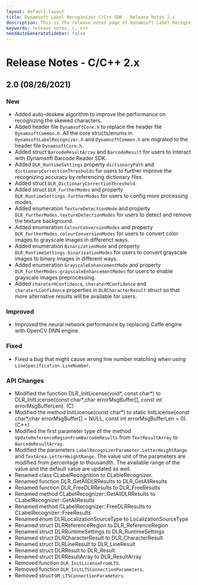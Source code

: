 ```yaml
---
layout: default-layout
title: Dynamsoft Label Recoginizer C/C++ SDK - Release Notes 2.x
description: This is the release notes page of Dynamsoft Label Recoginizer for C/C++ SDK version 2.x.
keywords: release notes, c, c++
needAutoGenerateSidebar: false
---
```


# Release Notes - C/C++ 2.x

## 2.0 (08/26/2021)

### New
- Added auto-deskew algorithm to improve the performance on recognizing the skewed characters. 
- Added header file `DynamsoftCore.h` to replace the header file `DynamsoftCommon.h`. All the core structs/enums in `DynamsoftLabelRecognizer.h` and `DynamsoftCommon.h` are migrated to the header file `DynamsoftCore.h`.
- Added struct `BarcodeResultArray` and `BarcodeResult` for users to interact with Dynamsoft Barcode Reader SDK.
- Added `DLR_RuntimeSettings` property `dictionaryPath` and `dictionaryCorrectionThresholds` for users to further improve the recognizing accuracy by referencing dictionary files.
- Added struct `DLR_DictionaryCorrectionThreshold`.
- Added struct `DLR_FurtherModes` and property `DLR_RuntimeSettings.furtherModes` for users to config more processing modes.
- Added enumeration `TextureDetectionMode` and property `DLR_FurtherModes.textureDetectionModes` for users to detect and remove the texture background.
- Added enumeration `ColourConversionModes` and property `DLR_FurtherModes.colourConversionModes` for users to convert color images to grayscale images in differenct ways.
- Added enumeration `BinarizationMode` and property `DLR_RuntimeSettings.binarizationModes` for users to convert grayscale images to binary images in different ways.
- Added enumeration `GrayscaleEnhancementMode` and property `DLR_FurtherModes.grayscaleEnhancementModes` for users to enable grayscale images preprocessing. 
- Added `charaterHConfidence`, `charaterMConfidence` and `charaterLConfidence` properties in `DLRCharacterResult` struct so that more alternative results will be available for users.


### Improved
- Improved the neural network performance by replacing Caffe engine with OpenCV DNN engine.

### Fixed
- Fixed a bug that might cause wrong line number matching when using `LineSpecification.LineNumber`.

### API Changes
- Modified the function DLR_InitLicense(void*, const char*) to DLR_InitLicense(const char*,char errorMsgBuffer[], const int errorMsgBufferLen). (C)
- Modified the method InitLicense(const char*) to static InitLicense(const char*,char errorMsgBuffer[] = NULL, const int errorMsgBufferLen = 0). (C++)
- Modified the first parameter type of the method `UpdateReferenceRegionFromBarcodeResults` from `TextResultArray` to `BarcodeResultArray`.
- Modified the parameters `LabelRecognizerParameter.LetterHeightRange` and `TextArea.LetterHeightRange`. The value unit of the parameters are modified from percentage to thousandth. The available range of the value and the default value are updated as well.
- Renamed class CLabelRecognition to CLableRecognizer.
- Renamed function DLR_GetAllDLRResults to DLR_GetAllResults
- Renamed function DLR_FreeDLRResults to DLR_FreeResults
- Renamed method CLabelRecognizer::GetAllDLRResults to CLabelRecognizer::GetAllResults
- Renamed method CLabelRecognizer::FreeDLRResults to CLabelRecognizer::FreeResults
- Renamed enum DLRLocalizationSourceType to LocalizationSourceType
- Renamed struct DLRReferenceRegion to DLR_ReferenceRegion
- Renamed struct DLRRuntimeSettings to DLR_RuntimeSettings
- Renamed struct DLRCharacterResult to DLR_CharacterResult
- Renamed struct DLRLineResult to DLR_LineResult
- Renamed struct DLRResult to DLR_Result
- Renamed struct DLRResultArray to DLR_ResultArray
- Removed function `DLR_InitLicenseFromLTS`.
- Removed function `DLR_InitLTSConnectionParameters`.
- Removed struct `DM_LTSConnectionParameters`.

